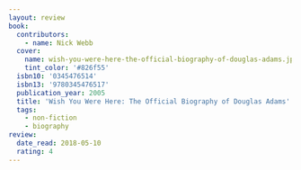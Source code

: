 ```yaml
---
layout: review
book:
  contributors:
    - name: Nick Webb
  cover:
    name: wish-you-were-here-the-official-biography-of-douglas-adams.jpg
    tint_color: '#826f55'
  isbn10: '0345476514'
  isbn13: '9780345476517'
  publication_year: 2005
  title: 'Wish You Were Here: The Official Biography of Douglas Adams'
  tags:
    - non-fiction
    - biography
review:
  date_read: 2018-05-10
  rating: 4
---
```

